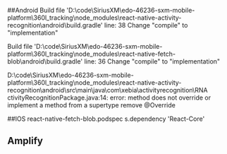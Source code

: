 ##Android
Build file 'D:\code\SiriusXM\edo-46236-sxm-mobile-platform\360l_tracking\node_modules\react-native-activity-recognition\android\build.gradle' line: 38
Change "compile" to "implementation"

Build file 'D:\code\SiriusXM\edo-46236-sxm-mobile-platform\360l_tracking\node_modules\react-native-fetch-blob\android\build.gradle' line: 36
Change "compile" to "implementation"

D:\code\SiriusXM\edo-46236-sxm-mobile-platform\360l_tracking\node_modules\react-native-activity-recognition\android\src\main\java\com\xebia\activityrecognition\RNA
ctivityRecognitionPackage.java:14: error: method does not override or implement a method from a supertype
remove @Override

##IOS
react-native-fetch-blob.podspec
s.dependency 'React-Core'

## Amplify
